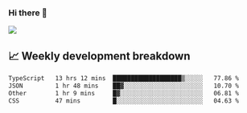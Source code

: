 ### Hi there 👋
<img align="center" src="https://github-readme-stats.vercel.app/api?username=Tumao727&show_icons=true&hide_title=true&theme=dracula" />


## 📈 Weekly development breakdown
<!--START_SECTION:waka-->

```txt
TypeScript   13 hrs 12 mins  ███████████████████▒░░░░░   77.86 %
JSON         1 hr 48 mins    ██▓░░░░░░░░░░░░░░░░░░░░░░   10.70 %
Other        1 hr 9 mins     █▓░░░░░░░░░░░░░░░░░░░░░░░   06.81 %
CSS          47 mins         █░░░░░░░░░░░░░░░░░░░░░░░░   04.63 %
```

<!--END_SECTION:waka-->